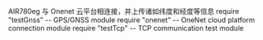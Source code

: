 AIR780eg 与 Onenet 云平台相连接，并上传诸如纬度和经度等信息
require "testGnss"  -- GPS/GNSS module
require "onenet"    -- OneNet cloud platform connection module
require "testTcp"   -- TCP communication test module
